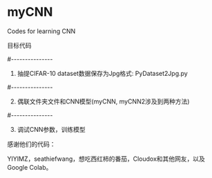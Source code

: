 # myCNN
Codes for learning CNN

目标代码

#---------------

1. 抽提CIFAR-10 dataset数据保存为Jpg格式: PyDataset2Jpg.py

#---------------

2. 偶联文件夹文件和CNN模型(myCNN, myCNN2涉及到两种方法)

#---------------

3. 调试CNN参数，训练模型



感谢他们的代码：

YIYIMZ，seathiefwang，想吃西红柿的番茄，Cloudox和其他网友，以及Google Colab。
